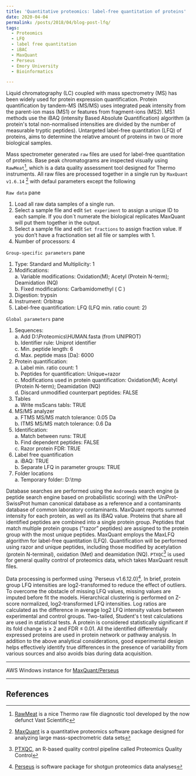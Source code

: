 ```yaml
---
title: 'Quantitative proteomics: label-free quantitation of proteins'
date: 2020-04-04
permalink: /posts/2018/04/blog-post-lfq/
tags:
  - Proteomics
  - LFQ
  - label free quantitation
  - iBAC
  - MaxQuant
  - Perseus
  - Emory University
  - Bioinformatics

---
```

Liquid chromatography (LC) coupled with mass spectrometry (MS) has been widely used for protein expression quantification. Protein quantification by tandem-MS (MS/MS) uses integrated peak intensity from the parent-ion mass (MS1) or features from fragment-ions (MS2). MS1 methods use the iBAQ (intensity Based Absolute Quantification) algorithm (a protein's total non-normalised intensities are divided by the number of measurable tryptic peptides). Untargeted label-free quantitation (LFQ) of proteins, aims to determine the relative amount of proteins in two or more biological samples.

Mass spectrometer generated `raw` files are used for label-free quantitation of proteins. Base peak chromatograms are inspected visually using `RawMeat`[^1], which  is a data quality assessment tool designed for Thermo instruments. All raw files are processed together in a single run by `MaxQuant v1.6.14` [^2] with defaul parameters except the following  

`Raw data` pane

 1. Load all raw data samples of a single run.
 2. Select a sample file and edit `Set experiment` to assign a unique ID to each sample. If you don´t numerate the biological replicates MaxQuant will put them together in the output.  
 3. Select a sample file and edit `Set fractions` to assign fraction value. If you don’t have a fractionation set all file or samples with 1. 
 4. Number of processors: 4  

`Group-specific parameters` pane  
  
 1. Type: Standard and Multiplicity: 1  
 2. Modifications:  
  a. Variable modifications: Oxidation(M); Acetyl (Protein N-term); Deamidation (NQ)  
  b. Fixed modifications: Carbamidomethyl ( C )  
 3. Digestion: trypsin  
 4. Instrument: Orbitrap  
 5. Label-free quantification: LFQ (LFQ min. ratio count: 2)  

`Global parameters` pane  

1. Sequences:  
 a. Add D:\Proteomics\HUMAN.fasta (from UNIPROT)  
 b. Identifier rule: Uniprot identifier  
 c. Min. peptide length: 6  
 d. Max. peptide mass [Da]: 6000  
2. Protein quantification:  
 a. Label min. ratio count: 1  
 b. Peptides for quantification: Unique+razor  
 c. Modifications used in protein quantification: Oxidation(M); Acetyl (Protein N-term); Deamidation (NQ)  
 d. Discard unmodified counterpart peptides: FALSE  
3. Tables  
 a. Write msScans tabls: TRUE  
4. MS/MS analyzer  
 a. FTMS MS/MS match tolerance: 0.05 Da  
 b. ITMS MS/MS match tolerance: 0.6 Da  
5. Identification:  
 a. Match between runs: TRUE  
 b. Find dependent peptides: FALSE  
 c. Razor protein FDR: TRUE  
6. Label free quantification  
 a. iBAQ: TRUE  
 b. Separate LFQ in parameter groups: TRUE  
7. Folder locations  
 a. Temporary folder: D:\tmp  

Database searches are performed using the `Andromeda` search engine (a peptide search engine based on probabilistic scoring) with the UniProt-SwissProt human canonical database as a reference and a contaminants database of common laboratory contaminants. MaxQuant reports summed intensity for each protein, as well as its iBAQ value. Proteins that share all identified peptides are combined into a single protein group. Peptides that match multiple protein groups (“razor” peptides) are assigned to the protein group with the most unique peptides. MaxQuant employs the MaxLFQ algorithm for label-free quantitation (LFQ). Quantification will be performed using razor and unique peptides, including those modified by acetylation (protein N-terminal), oxidation (Met) and deamidation (NQ). `PTXQC`[^3] is used for general quality control of proteomics data, which takes MaxQuant result files.

Data processing is performed using `Perseus v1.6.12.0)[^4]. In brief, protein group LFQ intensities are log2-transformed to reduce the effect of outliers. To overcome the obstacle of missing LFQ values, missing values are imputed before fit the models. Hierarchical clustering is performed on Z-score normalized, log2-transformed LFQ intensities. Log ratios are calculated as the difference in average log2 LFQ intensity values between experimental and control groups. Two-tailed, Student's t test calculations are used in statistical tests. A protein is considered statistically significant if its fold change is ≥ 2 and FDR ≤ 0.01. All the identified differentially expressed proteins are used in protein network or pathway analysis. In addition to the above analytical considerations, good experimental design helps effectively identify true differences in the presence of variability from various sources and also avoids bias during data acquisition.

[^1]: [RawMeat](http://proteomicsresource.washington.edu/protocols06/) is a nice Thermo raw file diagnostic tool developed by the now defunct Vast Scientific
[^2]: [MaxQuant](http://www.coxdocs.org/doku.php?id=maxquant:start) is a quantitative proteomics software package designed for analyzing large mass-spectrometric data sets 
[^3]: [PTXQC](https://github.com/cbielow/PTXQC), an R-based quality control pipeline called Proteomics Quality Control
[^4]: [Perseus](http://www.coxdocs.org/doku.php?id=perseus:start) is software package for shotgun proteomics data analyses

---

AWS Windows instance for [MaxQuant/Perseus](https://bitbucket.org/adinasarapu/aws_maxquant_persues/src)

---

## References
